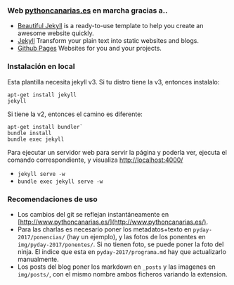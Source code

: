 ### Web [pythoncanarias.es](http://www.pythoncanarias.es/) en marcha gracias a..

- [Beautiful Jekyll](https://github.com/daattali/beautiful-jekyll) is a ready-to-use template to help you create an awesome website quickly.
- [Jekyll](http://jekyllrb.com/) Transform your plain text into static websites and blogs.
- [Github Pages](https://pages.github.com/) Websites for you and your projects.

### Instalación en local

Esta plantilla necesita jekyll v3. Si tu distro tiene la v3, entonces instalalo:

```
apt-get install jekyll
jekyll
```

Si tiene la v2, entonces el camino es diferente:

```
apt-get install bundler`
bundle install
bundle exec jekyll
```

Para ejecutar un servidor web para servir la página y poderla ver, ejecuta el comando correspondiente, y visualiza [http://localhost:4000/](http://localhost:4000/)

- `jekyll serve -w`
- `bundle exec jekyll serve -w`

### Recomendaciones de uso

- Los cambios del git se reflejan instantáneamente en [http://www.pythoncanarias.es/](http://www.pythoncanarias.es/).
- Para las charlas es necesario poner los metadatos+texto en `pyday-2017/ponencias/` (hay un ejemplo), y las fotos de los ponentes en `img/pyday-2017/ponentes/`. Si no tienen foto, se puede poner la foto del ninja. El indice que esta en `pyday-2017/programa.md` hay que actualizarlo manualmente.
- Los posts del blog poner los markdown en `_posts` y las imagenes en `img/posts/`, con el mismo nombre ambos ficheros variando la extension.
